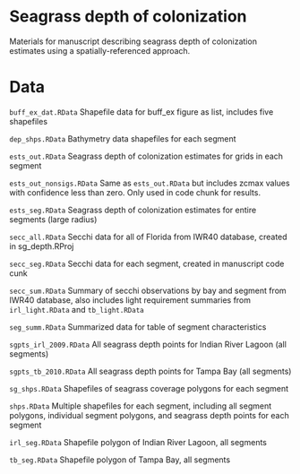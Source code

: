# Seagrass depth of colonization

Materials for manuscript describing seagrass depth of colonization estimates using a spatially-referenced approach.

# Data

`buff_ex_dat.RData` Shapefile data for buff_ex figure as list, includes five shapefiles

`dep_shps.RData` Bathymetry data shapefiles for each segment

`ests_out.RData` Seagrass depth of colonization estimates for grids in each segment

`ests_out_nonsigs.RData` Same as `ests_out.RData` but includes zcmax values with confidence less than zero.  Only used in code chunk for results. 

`ests_seg.RData` Seagrass depth of colonization estimates for entire segments (large radius)

`secc_all.RData` Secchi data for all of Florida from IWR40 database, created in sg_depth.RProj

`secc_seg.RData` Secchi data for each segment, created in manuscript code cunk

`secc_sum.RData` Summary of secchi observations by bay and segment from IWR40 database, also includes light requirement summaries from `irl_light.RData` and `tb_light.RData`

`seg_summ.RData` Summarized data for table of segment characteristics

`sgpts_irl_2009.RData` All seagrass depth points for Indian River Lagoon (all segments)

`sgpts_tb_2010.RData` All seagrass depth points for Tampa Bay (all segments)

`sg_shps.RData` Shapefiles of seagrass coverage polygons for each segment

`shps.RData` Multiple shapefiles for each segment, including all segment polygons, individual segment polygons, and seagrass depth points for each segment

`irl_seg.RData` Shapefile polygon of Indian River Lagoon, all segments

`tb_seg.RData` Shapefile polygon of Tampa Bay, all segments
